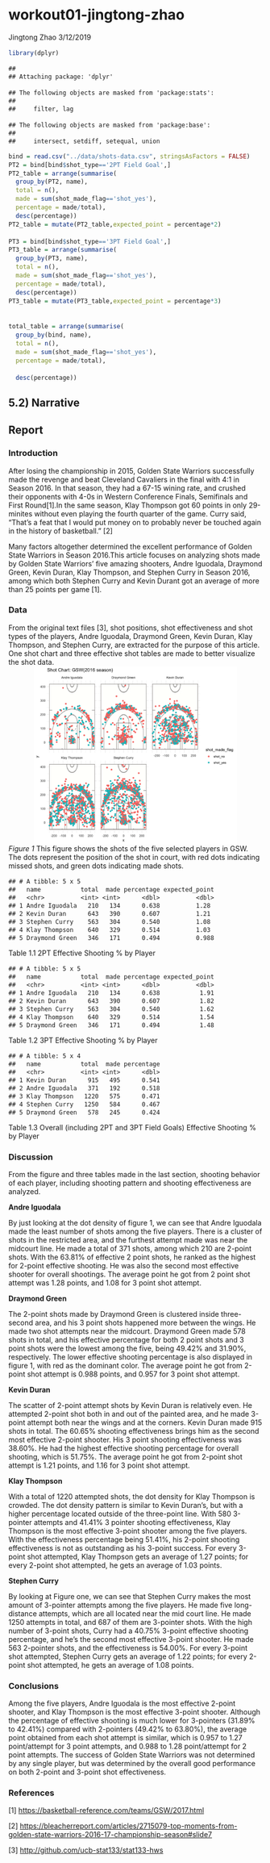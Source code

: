 workout01-jingtong-zhao
================
Jingtong Zhao
3/12/2019

``` r
library(dplyr)
```

    ## 
    ## Attaching package: 'dplyr'

    ## The following objects are masked from 'package:stats':
    ## 
    ##     filter, lag

    ## The following objects are masked from 'package:base':
    ## 
    ##     intersect, setdiff, setequal, union

``` r
bind = read.csv("../data/shots-data.csv", stringsAsFactors = FALSE)
PT2 = bind[bind$shot_type=='2PT Field Goal',]
PT2_table = arrange(summarise(
  group_by(PT2, name),
  total = n(),
  made = sum(shot_made_flag=='shot_yes'),
  percentage = made/total),
  desc(percentage))
PT2_table = mutate(PT2_table,expected_point = percentage*2)

PT3 = bind[bind$shot_type=='3PT Field Goal',]
PT3_table = arrange(summarise(
  group_by(PT3, name),
  total = n(),
  made = sum(shot_made_flag=='shot_yes'),
  percentage = made/total),
  desc(percentage))
PT3_table = mutate(PT3_table,expected_point = percentage*3)


total_table = arrange(summarise(
  group_by(bind, name),
  total = n(),
  made = sum(shot_made_flag=='shot_yes'),
  percentage = made/total),

  desc(percentage))
```

5.2) Narrative
--------------

Report
------

### Introduction

After losing the championship in 2015, Golden State Warriors successfully made the revenge and beat Cleveland Cavaliers in the final with 4:1 in Season 2016. In that season, they had a 67-15 wining rate, and crushed their opponents with 4-0s in Western Conference Finals, Semifinals and First Round\[1\].In the same season, Klay Thompson got 60 points in only 29-minites without even playing the fourth quarter of the game. Curry said, “That’s a feat that I would put money on to probably never be touched again in the history of basketball.” \[2\]

Many factors altogether determined the excellent performance of Golden State Warriors in Season 2016.This article focuses on analyzing shots made by Golden State Warriors’ five amazing shooters, Andre Iguodala, Draymond Green, Kevin Duran, Klay Thompson, and Stephen Curry in Season 2016, among which both Stephen Curry and Kevin Durant got an average of more than 25 points per game \[1\].

### Data

From the original text files \[3\], shot positions, shot effectiveness and shot types of the players, Andre Iguodala, Draymond Green, Kevin Duran, Klay Thompson, and Stephen Curry, are extracted for the purpose of this article. One shot chart and three effective shot tables are made to better visualize the shot data. <img src="../images/gsw-shot-charts.png" width="80%" style="display: block; margin: auto;" /> *Figure 1* This figure shows the shots of the five selected players in GSW. The dots represent the position of the shot in court, with red dots indicating missed shots, and green dots indicating made shots.

    ## # A tibble: 5 x 5
    ##   name           total  made percentage expected_point
    ##   <chr>          <int> <int>      <dbl>          <dbl>
    ## 1 Andre Iguodala   210   134      0.638          1.28 
    ## 2 Kevin Duran      643   390      0.607          1.21 
    ## 3 Stephen Curry    563   304      0.540          1.08 
    ## 4 Klay Thompson    640   329      0.514          1.03 
    ## 5 Draymond Green   346   171      0.494          0.988

Table 1.1 2PT Effective Shooting % by Player

    ## # A tibble: 5 x 5
    ##   name           total  made percentage expected_point
    ##   <chr>          <int> <int>      <dbl>          <dbl>
    ## 1 Andre Iguodala   210   134      0.638           1.91
    ## 2 Kevin Duran      643   390      0.607           1.82
    ## 3 Stephen Curry    563   304      0.540           1.62
    ## 4 Klay Thompson    640   329      0.514           1.54
    ## 5 Draymond Green   346   171      0.494           1.48

Table 1.2 3PT Effective Shooting % by Player

    ## # A tibble: 5 x 4
    ##   name           total  made percentage
    ##   <chr>          <int> <int>      <dbl>
    ## 1 Kevin Duran      915   495      0.541
    ## 2 Andre Iguodala   371   192      0.518
    ## 3 Klay Thompson   1220   575      0.471
    ## 4 Stephen Curry   1250   584      0.467
    ## 5 Draymond Green   578   245      0.424

Table 1.3 Overall (including 2PT and 3PT Field Goals) Effective Shooting % by Player

### Discussion

From the figure and three tables made in the last section, shooting behavior of each player, including shooting pattern and shooting effectiveness are analyzed.

**Andre Iguodala**

By just looking at the dot density of figure 1, we can see that Andre Iguodala made the least number of shots among the five players. There is a cluster of shots in the restricted area, and the furthest attempt made was near the midcourt line. He made a total of 371 shots, among which 210 are 2-point shots. With the 63.81% of effective 2 point shots, he ranked as the highest for 2-point effective shooting. He was also the second most effective shooter for overall shootings. The average point he got from 2 point shot attempt was 1.28 points, and 1.08 for 3 point shot attempt.

**Draymond Green**

The 2-point shots made by Draymond Green is clustered inside three-second area, and his 3 point shots happened more between the wings. He made two shot attempts near the midcourt. Draymond Green made 578 shots in total, and his effective percentage for both 2 point shots and 3 point shots were the lowest among the five, being 49.42% and 31.90%, respectively. The lower effective shooting percentage is also displayed in figure 1, with red as the dominant color. The average point he got from 2-point shot attempt is 0.988 points, and 0.957 for 3 point shot attempt.

**Kevin Duran**

The scatter of 2-point attempt shots by Kevin Duran is relatively even. He attempted 2-point shot both in and out of the painted area, and he made 3-point attempt both near the wings and at the corners. Kevin Duran made 915 shots in total. The 60.65% shooting effectiveness brings him as the second most effective 2-point shooter. His 3 point shooting effectiveness was 38.60%. He had the highest effective shooting percentage for overall shooting, which is 51.75%. The average point he got from 2-point shot attempt is 1.21 points, and 1.16 for 3 point shot attempt.

**Klay Thompson**

With a total of 1220 attempted shots, the dot density for Klay Thompson is crowded. The dot density pattern is similar to Kevin Duran’s, but with a higher percentage located outside of the three-point line. With 580 3-pointer attempts and 41.41% 3 pointer shooting effectiveness, Klay Thompson is the most effective 3-point shooter among the five players. With the effectiveness percentage being 51.41%, his 2-point shooting effectiveness is not as outstanding as his 3-point success. For every 3-point shot attempted, Klay Thompson gets an average of 1.27 points; for every 2-point shot attempted, he gets an average of 1.03 points.

**Stephen Curry**

By looking at Figure one, we can see that Stephen Curry makes the most amount of 3-pointer attempts among the five players. He made five long-distance attempts, which are all located near the mid court line. He made 1250 attempts in total, and 687 of them are 3-pointer shots. With the high number of 3-point shots, Curry had a 40.75% 3-point effective shooting percentage, and he’s the second most effective 3-point shooter. He made 563 2-pointer shots, and the effectiveness is 54.00%. For every 3-point shot attempted, Stephen Curry gets an average of 1.22 points; for every 2-point shot attempted, he gets an average of 1.08 points.

### Conclusions

Among the five players, Andre Iguodala is the most effective 2-point shooter, and Klay Thompson is the most effective 3-point shooter. Although the percentage of effective shooting is much lower for 3-pointers (31.89% to 42.41%) compared with 2-pointers (49.42% to 63.80%), the average point obtained from each shot attempt is similar, which is 0.957 to 1.27 point/attempt for 3 point attempts, and 0.988 to 1.28 point/attempt for 2 point attempts. The success of Golden State Warriors was not determined by any single player, but was determined by the overall good performance on both 2-point and 3-point shot effectiveness.

### References

\[1\] <https://basketball-reference.com/teams/GSW/2017.html>

\[2\] <https://bleacherreport.com/articles/2715079-top-moments-from-golden-state-warriors-2016-17-championship-season#slide7>

\[3\] <http://github.com/ucb-stat133/stat133-hws>
